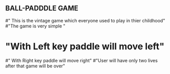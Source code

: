 ## BALL-PADDDLE GAME

#" This is the vintage game which everyone used to play in thier childhood"
#"The game is very simple "
# "With Left key paddle will move left"
#" With Right key paddle will move right"
#"User will have only two lives after that game will be over"

